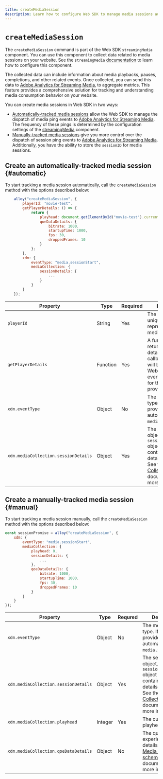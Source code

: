 ```yaml
---
title: createMediaSession
description: Learn how to configure Web SDK to manage media sessions automatically
---
```


# `createMediaSession`

The `createMediaSession` command is part of the Web SDK `streamingMedia` component. You can use this component to collect data related to media sessions on your website. See the `streamingMedia` [documentation](configure/streamingMedia.md) to learn how to configure this component.

The collected data can include information about media playbacks, pauses, completions, and other related events. Once collected, you can send this data to [Adobe Analytics for Streaming Media](https://experienceleague.adobe.com/en/docs/media-analytics/using/media-overview), to aggregate metrics. This feature provides a comprehensive solution for tracking and understanding media consumption behavior on your website.

You can create media sessions in Web SDK in two ways:

* [Automatically-tracked media sessions](#automatic) allow the Web SDK to manage the dispatch of media ping events to [Adobe Analytics for Streaming Media](https://experienceleague.adobe.com/en/docs/media-analytics/using/media-overview). The frequency of these pings is determined by the configuration settings of the [streamingMedia](configure/streamingMedia.md) component.
* [Manually-tracked media sessions](#manual) give you more control over the dispatch of session ping events to [Adobe Analytics for Streaming Media](https://experienceleague.adobe.com/en/docs/media-analytics/using/media-overview). Additionally, you have the ability to store the `sessionID` for media sessions.

## Create an automatically-tracked media session {#automatic}

To start tracking a media session automatically, call the `createMediaSession` method with the options described below:

```javascript
    alloy("createMediaSession", {
        playerId: "movie-test",
        getPlayerDetails: () => {
            return {
                playhead: document.getElementById("movie-test").currentTime,
                qoeDataDetails: {
                    bitrate: 1000,
                    startupTime: 1000,
                    fps: 30,
                    droppedFrames: 10
                }
            };
        },
        xdm: {
            eventType: "media.sessionStart",
            mediaCollection: {
                sessionDetails: {
                    ...
                }
            }
        }
    });
```

|Property | Type | Required | Description |
|---------|----------|---------|---------|
| `playerId` | String | Yes | The player ID, an unique identifier representing the media session.|
| `getPlayerDetails` | Function | Yes | A function that returns the player details. This callback function will be called by the Web SDK before every media event for the `playerId` provided. |
| `xdm.eventType ` | Object | No | The media event type. If not provided, this is automatically set to `media.sessionStart`. |
| `xdm.mediaCollection.sessionDetails` | Object | Yes| The session details object. The `sessionDetails` object should contain the session details properties. See the [Media Collection schema](../../xdm/data-types/media-collection-details.md) documentation for more information.|


## Create a manually-tracked media session {#manual}

To start tracking a media session manually, call the `createMediaSession` method with the options described below:

```javascript
const sessionPromise = alloy("createMediaSession", {
    xdm: {
        eventType: "media.sessionStart",
        mediaCollection: {
            playhead: 0,
            sessionDetails: {
                ...
            },
            qoeDataDetails: {
                bitrate: 1000,
                startupTime: 1000,
                fps: 30,
                droppedFrames: 10
            }
        }
    }
});
```

|Property | Type | Requred | Description |
|---------|----------|---------|---------|
| `xdm.eventType` | Object  | No | The media event type. If not provided, it is automatically set to `media.sessionStart`. |
| `xdm.mediaCollection.sessionDetails` | Object  | Yes | The session details object. The `sessionDetails` object should contain the session details properties. See the [Media Collection schema](../../xdm/data-types/media-collection-details.md) documentation for more information. |
| `xdm.mediaCollection.playhead` | Integer | Yes | The current playhead. |
| `xdm.mediaCollection.qoeDataDetails` | Object  | No | The quality of experience data details. See the [Media Collection schema](../../xdm/data-types/media-collection-details.md) documentation for more information. |
